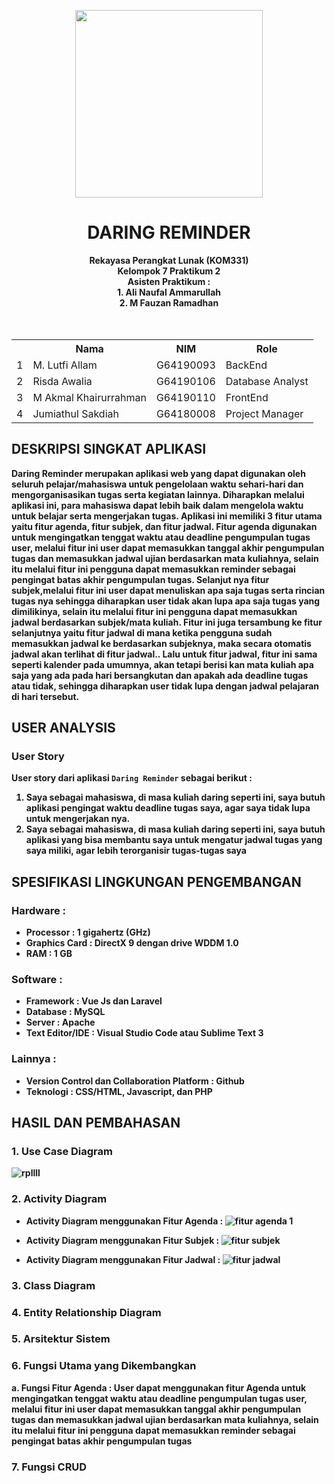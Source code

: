 <p align="center">
  <img src="https://upload.wikimedia.org/wikipedia/commons/1/15/Bogor_Agricultural_University_%28IPB%29_symbol.svg" width=300px>
</p>          
<div align="center">
  <h1>DARING REMINDER</h1>
  <b>Rekayasa Perangkat Lunak (KOM331)<br>
  Kelompok 7 Praktikum 2</br>
  <b>Asisten Praktikum : </br>
  <b> 1. Ali Naufal Ammarullah</br>
  <b>  2. M Fauzan Ramadhan</br>
  <br><br>
  <table>
    <tr>
      <th></th>
      <th>Nama</th>
      <th>NIM</th>
      <th>Role</th>
    </tr>
    <tr>
      <td>1</td>
      <td>M. Lutfi Allam</td>
      <td>G64190093</td>
      <td>BackEnd</td>
    </tr>
    <tr>
      <td>2</td>
      <td>Risda Awalia</td>
      <td>G64190106</td>
      <td>Database Analyst</td>
    </tr>
    <tr>
      <td>3</td>
      <td>M Akmal Khairurrahman</td>
      <td>G64190110</td>
      <td>FrontEnd</td>
    </tr>
    <tr>
      <td>4</td>
      <td>Jumiathul Sakdiah</td>
      <td>G64180008</td>
      <td>Project Manager</td>
    </tr>
  </table>
</div>

## DESKRIPSI SINGKAT APLIKASI
Daring Reminder merupakan aplikasi web yang dapat digunakan oleh seluruh pelajar/mahasiswa untuk pengelolaan waktu sehari-hari dan mengorganisasikan tugas serta kegiatan lainnya. Diharapkan melalui aplikasi ini, para mahasiswa dapat lebih baik dalam mengelola waktu untuk belajar serta mengerjakan tugas.
Aplikasi ini memiliki 3 fitur utama yaitu fitur agenda, fitur subjek, dan fitur jadwal. Fitur agenda digunakan untuk mengingatkan tenggat waktu atau deadline pengumpulan tugas user, melalui fitur ini user dapat memasukkan tanggal akhir pengumpulan tugas dan memasukkan jadwal ujian berdasarkan mata kuliahnya, selain itu melalui fitur ini pengguna dapat memasukkan reminder sebagai pengingat batas akhir pengumpulan tugas. Selanjut nya fitur subjek,melalui fitur ini user dapat menuliskan apa saja tugas serta rincian tugas nya sehingga diharapkan user tidak akan lupa apa saja tugas yang dimilikinya, selain itu melalui fitur ini pengguna dapat memasukkan jadwal berdasarkan subjek/mata kuliah. Fitur ini juga tersambung ke fitur selanjutnya yaitu fitur jadwal di mana ketika pengguna sudah memasukkan jadwal ke berdasarkan subjeknya, maka secara otomatis jadwal akan terlihat di fitur jadwal.. Lalu untuk fitur jadwal, fitur ini sama seperti kalender pada umumnya, akan tetapi berisi kan mata kuliah apa saja yang ada pada hari bersangkutan dan apakah ada deadline tugas atau tidak, sehingga diharapkan user tidak lupa dengan jadwal pelajaran di hari tersebut.

## USER ANALYSIS
### User Story
User story dari aplikasi `Daring Reminder` sebagai berikut :
1. Saya sebagai mahasiswa, di masa kuliah daring seperti ini, saya butuh aplikasi pengingat waktu deadline tugas saya, agar saya tidak lupa untuk mengerjakan nya.
2. Saya sebagai mahasiswa, di masa kuliah daring seperti ini, saya butuh aplikasi yang bisa membantu saya untuk mengatur jadwal tugas yang saya miliki, agar lebih terorganisir tugas-tugas saya

## SPESIFIKASI LINGKUNGAN PENGEMBANGAN
### Hardware :
- Processor : 1 gigahertz (GHz)
- Graphics Card : DirectX 9 dengan drive WDDM 1.0
- RAM : 1 GB

### Software :
- Framework : Vue Js dan Laravel
- Database : MySQL
- Server : Apache
- Text Editor/IDE : Visual Studio Code atau Sublime Text 3 

### Lainnya :
- Version Control dan Collaboration Platform : Github
- Teknologi : CSS/HTML, Javascript, dan PHP

## HASIL DAN PEMBAHASAN

### 1. Use Case Diagram
![rpllll](https://user-images.githubusercontent.com/74283988/121857468-dcfa3f00-cd1f-11eb-96f5-3b0ce10f7a0a.png)

### 2. Activity Diagram
- Activity Diagram menggunakan Fitur Agenda : 
![fitur agenda 1](https://user-images.githubusercontent.com/74283988/121857667-116dfb00-cd20-11eb-96af-a607c05aba5c.png)

- Activity Diagram menggunakan Fitur Subjek : 
![fitur subjek](https://user-images.githubusercontent.com/74283988/121857715-1cc12680-cd20-11eb-826b-cc07255c8bc9.png)

- Activity Diagram menggunakan Fitur Jadwal : 
![fitur jadwal](https://user-images.githubusercontent.com/74283988/121857780-277bbb80-cd20-11eb-9d01-3ab8f55ebb59.png)

### 3. Class Diagram

### 4. Entity Relationship Diagram

### 5. Arsitektur Sistem

### 6. Fungsi Utama yang Dikembangkan
a. Fungsi Fitur Agenda :
User dapat menggunakan fitur Agenda untuk mengingatkan tenggat waktu atau deadline pengumpulan tugas user, melalui fitur ini user dapat memasukkan tanggal akhir pengumpulan tugas dan memasukkan jadwal ujian berdasarkan mata kuliahnya, selain itu melalui fitur ini pengguna dapat memasukkan reminder sebagai pengingat batas akhir pengumpulan tugas
### 7. Fungsi CRUD
